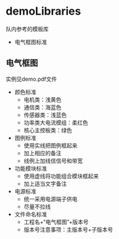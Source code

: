 # demoLibraries
队内参考的模板库
- 电气框图标准

## 电气框图
实例见demo.pdf文件
- 颜色标准
  - 电机类：浅黄色
  - 通信类：海蓝色
  - 传感器类：浅蓝色
  - 功率类大电流模组：柔红色
  - 核心主控板类：绿色
- 图例标准
  - 使用实线把图例框起来
  - 加上相应的备注
  - 线例上加线信信号和带宽
- 功能模块标准
  - 使用虚线将功能组合模块框起来
  - 加上适当文字备注
- 电源标准
  - 统一采用电源端子供电
  - 尽量不拉线
- 文件命名标准
  - 工程名+“电气框图”+版本号
  - 版本号注意事项：主版本号+子版本号
